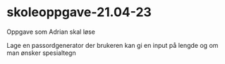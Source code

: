 # skoleoppgave-21.04-23
Oppgave som Adrian skal løse

Lage en passordgenerator der brukeren kan gi en input på lengde og om man ønsker spesialtegn
